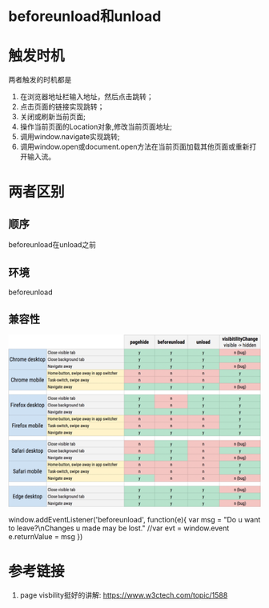 # beforeunload和unload



# 触发时机

两者触发的时机都是

1. 在浏览器地址栏输入地址，然后点击跳转；
2. 点击页面的链接实现跳转；
3. 关闭或刷新当前页面;
4. 操作当前页面的Location对象,修改当前页面地址;
5. 调用window.navigate实现跳转;
6. 调用window.open或document.open方法在当前页面加载其他页面或重新打开输入流。

# 两者区别

## 顺序

beforeunload在unload之前

## 环境

beforeunload

## 兼容性

![](/assets/xlifecycle-events-testing.png.pagespeed.ic.mLbvU6UX-AQJSwkOff9e.png)

window.addEventListener('beforeunload', function(e){
  var msg = "Do u want to leave?\nChanges u made may be lost."
  //var evt = window.event
  e.returnValue = msg
})

# 参考链接

1. page visbility挺好的讲解: https://www.w3ctech.com/topic/1588